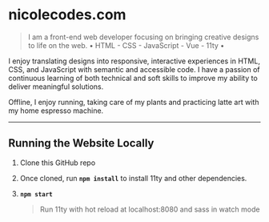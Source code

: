 # nicolecodes.com

> I am a front-end web developer focusing on bringing creative designs to life on the web. • HTML - CSS - JavaScript - Vue - 11ty •

I enjoy translating designs into responsive, interactive experiences in HTML, CSS, and JavaScript with semantic and accessible code. I have a passion of continuous learning of both technical and soft skills to improve my ability to deliver meaningful solutions.

Offline, I enjoy running, taking care of my plants and practicing latte art with my home espresso machine.

---

## Running the Website Locally

1. Clone this GitHub repo

2. Once cloned, run **`npm install`** to install 11ty and other dependencies.

3. **`npm start`**

   > Run 11ty with hot reload at localhost:8080 and sass in watch mode
